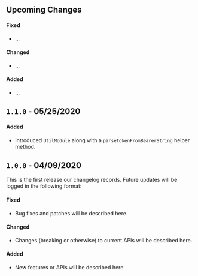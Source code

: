 ## Upcoming Changes

#### Fixed

- ...

#### Changed

- ...

#### Added

- ...

## `1.1.0` - 05/25/2020

#### Added

- Introduced `UtilModule` along with a `parseTokenFromBearerString` helper method.

## `1.0.0` - 04/09/2020

This is the first release our changelog records. Future updates will be logged in the following format:

#### Fixed

- Bug fixes and patches will be described here.

#### Changed

- Changes (breaking or otherwise) to current APIs will be described here.

#### Added

- New features or APIs will be described here.
